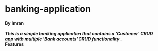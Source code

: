 # banking-application
#### By Imran
**_This is a simple banking application that contains a 'Customer' CRUD app with multiple 'Bank accounts' CRUD functionality ._**
<br>
**Features**
